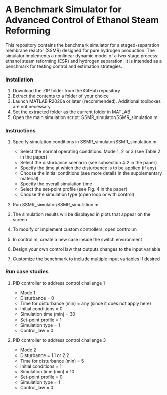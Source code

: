 # A Benchmark Simulator for Advanced Control of Ethanol Steam Reforming
This repository contains the benchmark simulator for a staged-separation membrane reactor (SSMR) designed for pure hydrogen production. The simulator implements a nonlinear dynamic model of a two-stage process: ethanol steam reforming (ESR) and hydrogen separation. It is intended as a benchmark for testing control and estimation strategies.

### Installation

1. Download the ZIP folder from the GitHub repository 
2. Extract the contents to a folder of your choice
3. Launch MATLAB R2020a or later (recommended). Additional toolboxes are not necessary
4. Set the extracted folder as the current folder in MATLAB
5. Open the main simulation script: SSMR_simulator/SSMR_simulation.m

### Instructions

1. Specify simulation conditions in SSMR_simulator/SSMR_simulation.m
   
   * Select the normal operating conditions: Mode 1, 2 or 3 (see Table 2 in the paper)
   * Select the disturbance scenario (see subsection 4.2 in the paper)
   * Specify the time at which the disturbance is to be applied (if any)
   * Choose the initial conditions (see more details in the supplementary material)
   * Specify the overall simulation time
   * Select the set-point profile (see Fig. 4 in the paper)
   * Choose the simulation type (open loop or with control)
     
2. Run SSMR_simulator/SSMR_simulation.m
3. The simulation results will be displayed in plots that appear on the screen
4. To modify or implement custom controllers, open control.m
5. In control.m, create a new case inside the switch environment
6. Design your own control law that outputs changes to the input variable
7. Customize the benchmark to include multiple input variables if desired

### Run case studies

1. PID controller to address control challenge 1
   
   * Mode 1
   * Disturbance = 0
   * Time for disturbance (min) = any (since it does not apply here) 
   * Initial conditions = 0
   * Simulation time (min) = 30
   * Set-point profile = 1
   * Simulation type = 1
   * Control_law = 0
   
2. PID controller to address control challenge 3

   * Mode 2
   * Disturbance = 1.1 or 2.2
   * Time for disturbance (min) = 5
   * Initial conditions = 1
   * Simulation time (min) = 10
   * Set-point profile = 0
   * Simulation type = 1
   * Control_law = 0
   
